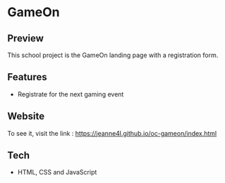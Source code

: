 # GameOn

## Preview

This school project is the GameOn landing page with a registration form.

## Features

- Registrate for the next gaming event

## Website

To see it, visit the link : https://jeanne4l.github.io/oc-gameon/index.html

## Tech

- HTML, CSS and JavaScript